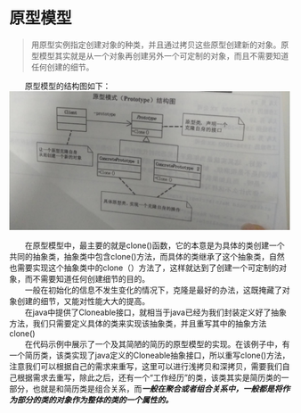 # 原型模型 　　

> 用原型实例指定创建对象的种类，并且通过拷贝这些原型创建新的对象。原型模型其实就是从一个对象再创建另外一个可定制的对象，而且不需要知道任何创建的细节。

　　原型模型的结构图如下：
![](https://github.com/herodll/myblog/blob/master/designPattern/%E8%AE%BE%E8%AE%A1%E6%A8%A1%E5%BC%8F%E5%9F%BA%E7%A1%80%E7%AF%87/%E6%A8%A1%E5%BC%8F%E7%BB%93%E6%9E%84%E5%9B%BE/%E5%8E%9F%E5%9E%8B%E6%A8%A1%E5%BC%8F%E7%BB%93%E6%9E%84%E5%9B%BE.jpg)

　　在原型模型中，最主要的就是clone()函数，它的本意是为具体的类创建一个共同的抽象类，抽象类中包含clone()方法，而具体的类继承了这个抽象类，自然也需要实现这个抽象类中的clone（）方法了，这样就达到了创建一个可定制的对象，而不需要知道任何创建细节的目的。<br>
　　一般在初始化的信息不发生变化的情况下，克隆是最好的办法，这既掩藏了对象创建的细节，又能对性能大大的提高。<br>
　　在java中提供了Cloneable接口，就相当于java已经为我们封装定义好了抽象方法，我们只需要定义具体的类来实现该抽象类，并且重写其中的抽象方法clone()<br>
　　在代码示例中展示了一个及其简陋的简历的原型模型的实现。在该例子中，有一个简历类，该类实现了java定义的Cloneable抽象接口，所以重写clone()方法，注意我们可以根据自己的需求来重写，这里可以进行浅拷贝和深拷贝，需要我们自己根据需求去重写，除此之后，还有一个“工作经历”的类，该类其实是简历类的一部分，也就是和简历类是组合关系，而***一般在聚合或者组合关系中，一般都是将作为部分的类的对象作为整体的类的一个属性的。***
　